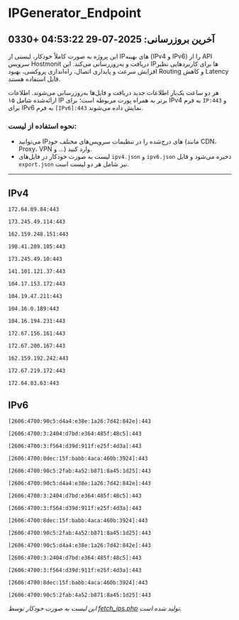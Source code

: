 # IPGenerator_Endpoint

## آخرین بروزرسانی: 2025-07-29 04:53:22 +0330

این پروژه به صورت کاملاً خودکار، لیستی از IPهای بهینه (IPv4 و IPv6) را از API سرویس Hostmonit دریافت و به‌روزرسانی می‌کند. این IPها برای کاربردهایی نظیر افزایش سرعت و پایداری اتصال، راه‌اندازی پروکسی، بهبود Routing و کاهش Latency قابل استفاده هستند.

هر دو ساعت یک‌بار اطلاعات جدید دریافت و فایل‌ها به‌روزرسانی می‌شوند. اطلاعات ارائه‌شده شامل ۱۵ IP برتر به همراه پورت مربوطه است؛ برای IPv4 به فرم `IP:443` و برای IPv6 به فرم `[IPv6]:443` نمایش داده می‌شوند.

### نحوه استفاده از لیست:
- می‌توانید IPهای درج‌شده را در تنظیمات سرویس‌های مختلف خود (مانند CDN، Proxy، VPN و ...) وارد کنید.
- لیست به صورت خودکار در فایل‌های `ipv4.json` و `ipv6.json` ذخیره می‌شود و فایل `export.json` نیز شامل هر دو لیست است.

---

## IPv4
```
172.64.89.84:443
```
```
173.245.49.114:443
```
```
162.159.248.151:443
```
```
198.41.209.105:443
```
```
173.245.49.10:443
```
```
141.101.121.37:443
```
```
104.17.153.172:443
```
```
104.19.47.211:443
```
```
104.16.0.189:443
```
```
104.16.194.231:443
```
```
172.67.156.161:443
```
```
172.67.200.167:443
```
```
162.159.192.242:443
```
```
172.67.219.172:443
```
```
172.64.83.63:443
```

## IPv6
```
[2606:4700:90c5:d4a4:e38e:1a26:7d42:842e]:443
```
```
[2606:4700:3:2404:d7bd:e364:485f:48c5]:443
```
```
[2606:4700:3:f564:d39d:911f:e25f:4d3a]:443
```
```
[2606:4700:8dec:15f:babb:4aca:460b:3924]:443
```
```
[2606:4700:90c5:2fab:4a52:b871:8a45:1d25]:443
```
```
[2606:4700:90c5:d4a4:e38e:1a26:7d42:842e]:443
```
```
[2606:4700:3:2404:d7bd:e364:485f:48c5]:443
```
```
[2606:4700:3:f564:d39d:911f:e25f:4d3a]:443
```
```
[2606:4700:8dec:15f:babb:4aca:460b:3924]:443
```
```
[2606:4700:90c5:2fab:4a52:b871:8a45:1d25]:443
```
```
[2606:4700:90c5:d4a4:e38e:1a26:7d42:842e]:443
```
```
[2606:4700:3:2404:d7bd:e364:485f:48c5]:443
```
```
[2606:4700:3:f564:d39d:911f:e25f:4d3a]:443
```
```
[2606:4700:8dec:15f:babb:4aca:460b:3924]:443
```
```
[2606:4700:90c5:2fab:4a52:b871:8a45:1d25]:443
```

*این لیست به صورت خودکار توسط [fetch_ips.php](scripts/fetch_ips.php) تولید شده است.*
